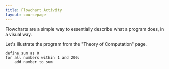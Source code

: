 ```yaml
---
title: Flowchart Activity
layout: coursepage
---
```


Flowcharts are a simple way to essentially describe what a program does, in a visual way.

Let's illustrate the program from the "Theory of Computation" page.

    define sum as 0
    for all numbers within 1 and 200:
        add number to sum


